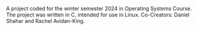 A project coded for the winter semester 2024 in Operating Systems Course. The project was written in C, intended for use in Linux. Co-Creators: Daniel Shahar and Rachel Avidan-King.
